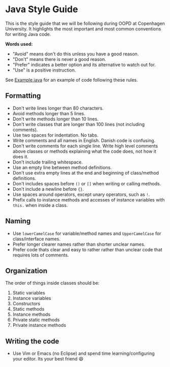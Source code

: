 Java Style Guide
================

This is the style guide that we will be following during OOPD at Copenhagen University. It highlights the most important and most common conventions for writing Java code.

**Words used:**

- "Avoid" means don't do this unless you have a good reason.
- "Don't" means there is never a good reason.
- "Prefer" indicates a better option and its alternative to watch out for.
- "Use" is a positive instruction.

See [Example.java](https://github.com/davidpdrsn/Java-Style-Guide/blob/master/Example.java) for an example of code following these rules.

Formatting
----------

- Don't write lines longer than 80 characters.
- Avoid methods longer than 5 lines.
- Don't write methods longer than 10 lines.
- Don't write classes that are longer than 100 lines (not including comments).
- Use two spaces for indentation. No tabs.
- Write comments and all names in English. Danish code is confusing.
- Don't write comments for each single line. Write high level comments above classes or methods explaining what the code does, not how it does it.
- Don't include trailing whitespace.
- Use an empty line between method definitions.
- Don't use extra empty lines at the end and beginning of class/method definitions.
- Don't includes spaces before `()` or `[]` when writing or calling methods.
- Don't include a newline before `{}`.
- Use spaces around operators, except unary operators, such as `!`.
- Prefix calls to instance methods and accesses of instance variables with `this.` when inside a class.

Naming
------

- Use `lowerCamelCase` for variable/method names and `UpperCamelCase` for class/interface names.
- Prefer longer clearer names rather than shorter unclear names.
- Prefer code thats clear and easy to rather rather than unclear code that requires lots of comments.

Organization
------------

The order of things inside classes should be:

1. Static variables
2. Instance variables
3. Constructors
4. Static methods
5. Instance methods
6. Private static methods
7. Private instance methods

Writing the code
----------------

- Use Vim or Emacs (no Eclipse) and spend time learning/configuring your editor. Its your best friend :smile:
